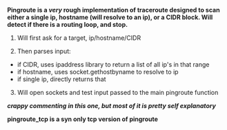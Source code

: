 **Pingroute is a *very* rough implementation of traceroute designed to scan either a single ip, hostname (will resolve to an ip), or a CIDR block. Will detect if there is a routing loop, and stop.**

1. Will first ask for a target, ip/hostname/CIDR

2. Then parses input:
  * if CIDR, uses ipaddress library to return a list of all ip's in that range
  * if hostname, uses socket.gethostbyname to resolve to ip
  * if single ip, directly returns that
  
3. Will open sockets and test input passed to the main pingroute function

**_crappy commenting in this one, but most of it is pretty self explanatory_**

**pingroute_tcp is a syn only tcp version of pingroute**
